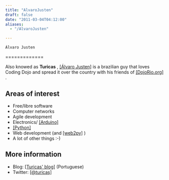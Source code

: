 ```yaml
---
title: "AlvaroJusten"
draft: false
date: "2011-03-04T04:12:00"
aliases:
  - "/AlvaroJusten"

---
```

    Álvaro Justen
=============

Also knowed as **Turicas** , [\[Álvaro
Justen\]](http://www.justen.eng.br/sobre) is a brazilian guy that loves
Coding Dojo and spread it over the country with his friends of
[\[DojoRio.org\]](http://dojorio.org/) .

Areas of interest
-----------------

-   Free/libre software
-   Computer networks
-   Agile development
-   Electronics/ [\[Arduino\]](http://arduino.cc/)
-   [\[Python\]](http://www.python.org/)
-   Web development (and [\[web2py\]](http://www.web2py.com/) )
-   A lot of other things :-)

More information
----------------

-   Blog: [\[Turicas' blog\]](http://blog.justen.eng.br/) (Portuguese)
-   Twitter: [\[@turicas\]](http://twitter.com/turicas)

